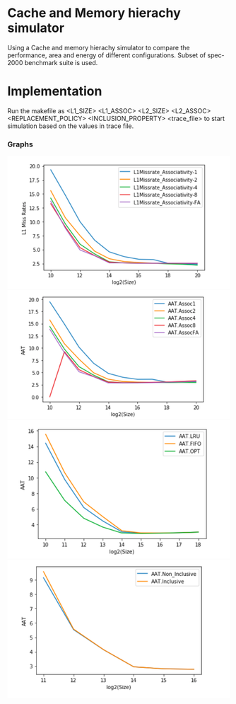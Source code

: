 # Cache and Memory hierachy simulator
Using a Cache and memory hierachy simulator to compare the performance, area and energy of different configurations. Subset of spec-2000 benchmark suite is used.

# Implementation
Run the makefile as <BLOCKSIZE> <L1_SIZE> <L1_ASSOC> <L2_SIZE> <L2_ASSOC> <REPLACEMENT_POLICY> <INCLUSION_PROPERTY> <trace_file> to start simulation based on the values in trace file.

### Graphs
![result](https://github.com/mousepack/Cache-and-Memory-hierachy-simulator/blob/ba10f44c34874625f77726b4a4d55af8bcfa42e7/L1missrate.png)
![result](https://github.com/mousepack/Cache-and-Memory-hierachy-simulator/blob/ba10f44c34874625f77726b4a4d55af8bcfa42e7/AAT.png)
![result](https://github.com/mousepack/Cache-and-Memory-hierachy-simulator/blob/ba10f44c34874625f77726b4a4d55af8bcfa42e7/AATvsLog(Size).png)
![result](https://github.com/mousepack/Cache-and-Memory-hierachy-simulator/blob/ba10f44c34874625f77726b4a4d55af8bcfa42e7/AATvsLog(Cache%20Size).png)
